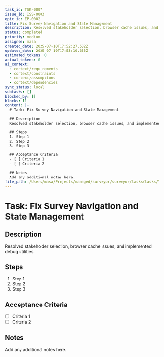 ```yaml
---
task_id: TSK-0007
issue_id: ISS-0003
epic_id: EP-0002
title: Fix Survey Navigation and State Management
description: Resolved stakeholder selection, browser cache issues, and implemented debug utilities
status: completed
priority: medium
assignee: masa
created_date: 2025-07-10T17:52:27.502Z
updated_date: 2025-07-10T17:53:10.863Z
estimated_tokens: 0
actual_tokens: 0
ai_context:
  - context/requirements
  - context/constraints
  - context/assumptions
  - context/dependencies
sync_status: local
subtasks: []
blocked_by: []
blocks: []
content: |-
  # Task: Fix Survey Navigation and State Management

  ## Description
  Resolved stakeholder selection, browser cache issues, and implemented debug utilities

  ## Steps
  1. Step 1
  2. Step 2
  3. Step 3

  ## Acceptance Criteria
  - [ ] Criteria 1
  - [ ] Criteria 2

  ## Notes
  Add any additional notes here.
file_path: /Users/masa/Projects/managed/surveyor/surveyor/tasks/tasks/TSK-0007-fix-survey-navigation-and-state-management.md
---
```


# Task: Fix Survey Navigation and State Management

## Description
Resolved stakeholder selection, browser cache issues, and implemented debug utilities

## Steps
1. Step 1
2. Step 2
3. Step 3

## Acceptance Criteria
- [ ] Criteria 1
- [ ] Criteria 2

## Notes
Add any additional notes here.
